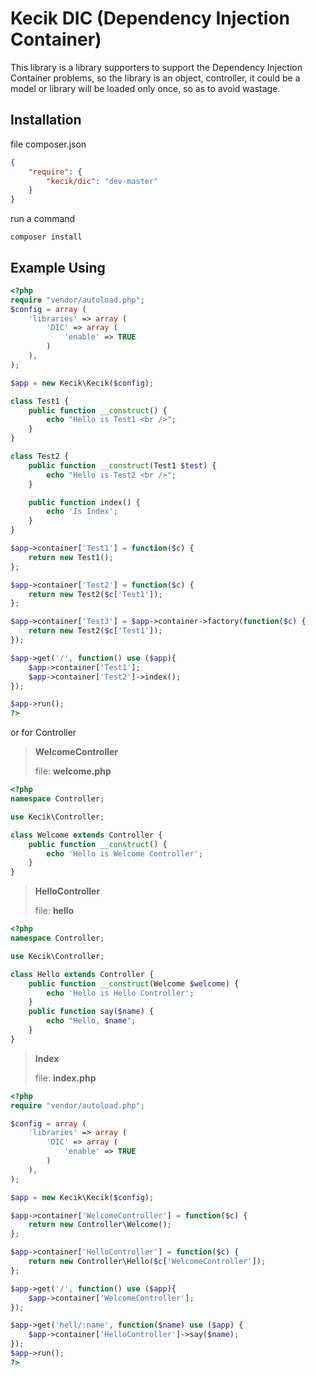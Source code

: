 **Kecik DIC (Dependency Injection Container)**
================
This library is a library supporters to support the Dependency Injection Container problems, so the library is an object, controller, it could be a model or library will be loaded only once, so as to avoid wastage.

## **Installation**
file composer.json
```json
{
	"require": {
		"kecik/dic": "dev-master"
	}
}
```

run a command
```shell
composer install
```

## **Example Using**
```php
<?php
require "vendor/autoload.php";
$config = array (
	'libraries' => array (
		'DIC' => array (
			'enable' => TRUE
		)
	),
);

$app = new Kecik\Kecik($config);

class Test1 {
	public function __construct() {
		echo "Hello is Test1 <br />";
	}
}

class Test2 {
	public function __construct(Test1 $test) {
		echo "Hello is Test2 <br />";
	}

	public function index() {
		echo 'Is Index';
	}
}

$app->container['Test1'] = function($c) {
	return new Test1();
};

$app->container['Test2'] = function($c) {
	return new Test2($c['Test1']);
};

$app->container['Test3'] = $app->container->factory(function($c) {
	return new Test2($c['Test1']);
});

$app->get('/', function() use ($app){
	$app->container['Test1'];
	$app->container['Test2']->index();
});

$app->run();
?>
```

or for Controller

> **WelcomeController**
> 
> file:  **welcome.php**

```php
<?php
namespace Controller;

use Kecik\Controller;

class Welcome extends Controller {
	public function __construct() {
		echo 'Hello is Welcome Controller';
	}
}
```

> **HelloController**
> 
> file: **hello**

```php
<?php
namespace Controller;

use Kecik\Controller;

class Hello extends Controller {
	public function __construct(Welcome $welcome) {
		echo 'Hello is Hello Controller';
	}
	public function say($name) {
		echo "Hello, $name";
	}
}
```

> **Index**
> 
> file: **index.php**

```php
<?php
require "vendor/autoload.php";

$config = array (
	'libraries' => array (
		'DIC' => array (
			'enable' => TRUE
		)
	),
);

$app = new Kecik\Kecik($config);

$app->container['WelcomeController'] = function($c) {
	return new Controller\Welcome();
};

$app->container['HelloController'] = function($c) {
	return new Controller\Hello($c['WelcomeController']);
};

$app->get('/', function() use ($app){
	$app->container['WelcomeController'];
});

$app->get('hell/:name', function($name) use ($app) {
	$app->container['HelloController']->say($name);
});
$app->run();
?>
```


